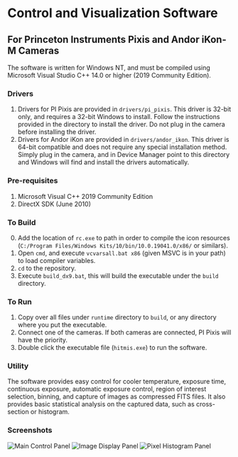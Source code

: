 # Control and Visualization Software 
## For Princeton Instruments Pixis and Andor iKon-M Cameras
The software is written for Windows NT, and must be compiled using Microsoft Visual Studio C++ 14.0 or higher (2019 Community Edition).

### Drivers
1. Drivers for PI Pixis are provided in `drivers/pi_pixis`. This driver is 32-bit only, and requires a 32-bit Windows to install. Follow the instructions provided in the directory to install the driver. Do not plug in the camera before installing the driver.
2. Drivers for Andor iKon are provided in `drivers/andor_ikon`. This driver is 64-bit compatible and does not require any special installation method. Simply plug in the camera, and in Device Manager point to this directory and Windows will find and install the drivers automatically.

### Pre-requisites
1. Microsoft Visual C++ 2019 Community Edition
2. DirectX SDK (June 2010) 

### To Build
0. Add the location of `rc.exe` to path in order to compile the icon resources (`C:/Program Files/Windows Kits/10/bin/10.0.19041.0/x86/` or similars).
1. Open `cmd`, and execute `vcvarsall.bat x86` (given MSVC is in your path) to load compiler variables.
2. `cd` to the repository.
3. Execute `build_dx9.bat`, this will build the executable under the `build` directory.

### To Run
1. Copy over all files under `runtime` directory to `build`, or any directory where you put the executable.
2. Connect one of the cameras. If both cameras are connected, PI Pixis will have the priority.
3. Double click the executable file (`hitmis.exe`) to run the software.

### Utility
The software provides easy control for cooler temperature, exposure time, continuous exposure, automatic exposure control, region of interest selection, binning, and capture of images as compressed FITS files. It also provides basic statistical analysis on the captured data, such as cross-section or histogram.

### Screenshots
![Main Control Panel](https://github.com/sunipkmukherjee/hitmis_cams/blob/a558d7867177754c4ce997324bd77169213df72e/screenshots/hitmis_win1.PNG)
![Image Display Panel](https://github.com/sunipkmukherjee/hitmis_cams/blob/a558d7867177754c4ce997324bd77169213df72e/screenshots/hitmis_win2.PNG)
![Pixel Histogram Panel](https://github.com/sunipkmukherjee/hitmis_cams/blob/a558d7867177754c4ce997324bd77169213df72e/screenshots/hitmis_win3.PNG)